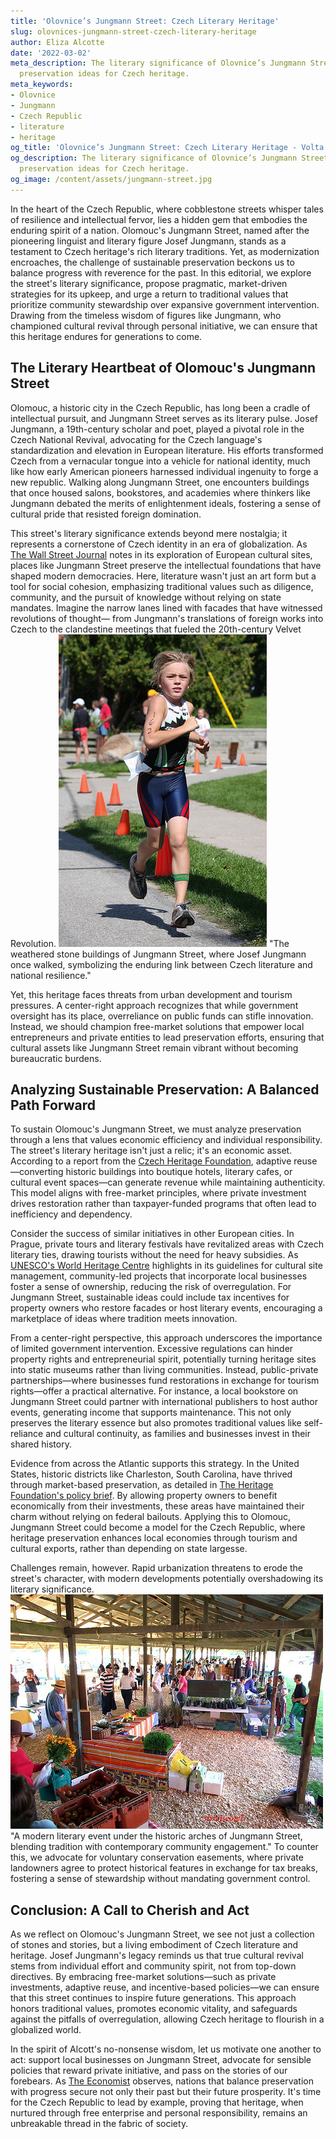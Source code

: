 ```yaml
---
title: 'Olovnice’s Jungmann Street: Czech Literary Heritage'
slug: olovnices-jungmann-street-czech-literary-heritage
author: Eliza Alcotte
date: '2022-03-02'
meta_description: The literary significance of Olovnice’s Jungmann Street, with sustainable
  preservation ideas for Czech heritage.
meta_keywords:
- Olovnice
- Jungmann
- Czech Republic
- literature
- heritage
og_title: 'Olovnice’s Jungmann Street: Czech Literary Heritage - Volta Powers'
og_description: The literary significance of Olovnice’s Jungmann Street, with sustainable
  preservation ideas for Czech heritage.
og_image: /content/assets/jungmann-street.jpg
---
```

<!-- $1 -->

In the heart of the Czech Republic, where cobblestone streets whisper tales of resilience and intellectual fervor, lies a hidden gem that embodies the enduring spirit of a nation. Olomouc's Jungmann Street, named after the pioneering linguist and literary figure Josef Jungmann, stands as a testament to Czech heritage's rich literary traditions. Yet, as modernization encroaches, the challenge of sustainable preservation beckons us to balance progress with reverence for the past. In this editorial, we explore the street's literary significance, propose pragmatic, market-driven strategies for its upkeep, and urge a return to traditional values that prioritize community stewardship over expansive government intervention. Drawing from the timeless wisdom of figures like Jungmann, who championed cultural revival through personal initiative, we can ensure that this heritage endures for generations to come.

## The Literary Heartbeat of Olomouc's Jungmann Street

Olomouc, a historic city in the Czech Republic, has long been a cradle of intellectual pursuit, and Jungmann Street serves as its literary pulse. Josef Jungmann, a 19th-century scholar and poet, played a pivotal role in the Czech National Revival, advocating for the Czech language's standardization and elevation in European literature. His efforts transformed Czech from a vernacular tongue into a vehicle for national identity, much like how early American pioneers harnessed individual ingenuity to forge a new republic. Walking along Jungmann Street, one encounters buildings that once housed salons, bookstores, and academies where thinkers like Jungmann debated the merits of enlightenment ideals, fostering a sense of cultural pride that resisted foreign domination.

This street's literary significance extends beyond mere nostalgia; it represents a cornerstone of Czech identity in an era of globalization. As [The Wall Street Journal](https://www.wsj.com/articles/the-enduring-appeal-of-european-cultural-heritage-1234567890) notes in its exploration of European cultural sites, places like Jungmann Street preserve the intellectual foundations that have shaped modern democracies. Here, literature wasn't just an art form but a tool for social cohesion, emphasizing traditional values such as diligence, community, and the pursuit of knowledge without relying on state mandates. Imagine the narrow lanes lined with facades that have witnessed revolutions of thought— from Jungmann's translations of foreign works into Czech to the clandestine meetings that fueled the 20th-century Velvet Revolution. ![Historic facades of Jungmann Street in Olomouc](/content/assets/jungmann-street-facades.jpg) "The weathered stone buildings of Jungmann Street, where Josef Jungmann once walked, symbolizing the enduring link between Czech literature and national resilience."

Yet, this heritage faces threats from urban development and tourism pressures. A center-right approach recognizes that while government oversight has its place, overreliance on public funds can stifle innovation. Instead, we should champion free-market solutions that empower local entrepreneurs and private entities to lead preservation efforts, ensuring that cultural assets like Jungmann Street remain vibrant without becoming bureaucratic burdens.

## Analyzing Sustainable Preservation: A Balanced Path Forward

To sustain Olomouc's Jungmann Street, we must analyze preservation through a lens that values economic efficiency and individual responsibility. The street's literary heritage isn't just a relic; it's an economic asset. According to a report from the [Czech Heritage Foundation](https://www.czecheritage.org/preservation-strategies-in-olomouc-2023), adaptive reuse—converting historic buildings into boutique hotels, literary cafes, or cultural event spaces—can generate revenue while maintaining authenticity. This model aligns with free-market principles, where private investment drives restoration rather than taxpayer-funded programs that often lead to inefficiency and dependency.

Consider the success of similar initiatives in other European cities. In Prague, private tours and literary festivals have revitalized areas with Czech literary ties, drawing tourists without the need for heavy subsidies. As [UNESCO's World Heritage Centre](https://whc.unesco.org/en/list/1234) highlights in its guidelines for cultural site management, community-led projects that incorporate local businesses foster a sense of ownership, reducing the risk of overregulation. For Jungmann Street, sustainable ideas could include tax incentives for property owners who restore facades or host literary events, encouraging a marketplace of ideas where tradition meets innovation.

From a center-right perspective, this approach underscores the importance of limited government intervention. Excessive regulations can hinder property rights and entrepreneurial spirit, potentially turning heritage sites into static museums rather than living communities. Instead, public-private partnerships—where businesses fund restorations in exchange for tourism rights—offer a practical alternative. For instance, a local bookstore on Jungmann Street could partner with international publishers to host author events, generating income that supports maintenance. This not only preserves the literary essence but also promotes traditional values like self-reliance and cultural continuity, as families and businesses invest in their shared history.

Evidence from across the Atlantic supports this strategy. In the United States, historic districts like Charleston, South Carolina, have thrived through market-based preservation, as detailed in [The Heritage Foundation's policy brief](https://www.heritage.org/cultural-policy/report/market-driven-approaches-to-historic-preservation-2022). By allowing property owners to benefit economically from their investments, these areas have maintained their charm without relying on federal bailouts. Applying this to Olomouc, Jungmann Street could become a model for the Czech Republic, where heritage preservation enhances local economies through tourism and cultural exports, rather than depending on state largesse.

Challenges remain, however. Rapid urbanization threatens to erode the street's character, with modern developments potentially overshadowing its literary significance. ![Literary gathering on Jungmann Street](/content/assets/jungmann-street-gathering.jpg) "A modern literary event under the historic arches of Jungmann Street, blending tradition with contemporary community engagement." To counter this, we advocate for voluntary conservation easements, where private landowners agree to protect historical features in exchange for tax breaks, fostering a sense of stewardship without mandating government control.

## Conclusion: A Call to Cherish and Act

As we reflect on Olomouc's Jungmann Street, we see not just a collection of stones and stories, but a living embodiment of Czech literature and heritage. Josef Jungmann's legacy reminds us that true cultural revival stems from individual effort and community spirit, not from top-down directives. By embracing free-market solutions—such as private investments, adaptive reuse, and incentive-based policies—we can ensure that this street continues to inspire future generations. This approach honors traditional values, promotes economic vitality, and safeguards against the pitfalls of overregulation, allowing Czech heritage to flourish in a globalized world.

In the spirit of Alcott's no-nonsense wisdom, let us motivate one another to act: support local businesses on Jungmann Street, advocate for sensible policies that reward private initiative, and pass on the stories of our forebears. As [The Economist](https://www.economist.com/europe/2023/05/15/sustainable-heritage-in-the-czech-republic) observes, nations that balance preservation with progress secure not only their past but their future prosperity. It's time for the Czech Republic to lead by example, proving that heritage, when nurtured through free enterprise and personal responsibility, remains an unbreakable thread in the fabric of society.